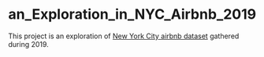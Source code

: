 # an_Exploration_in_NYC_Airbnb_2019

This project is an exploration of [New York City airbnb dataset](https://www.kaggle.com/datasets/dgomonov/new-york-city-airbnb-open-data) gathered during 2019.
